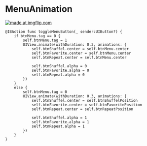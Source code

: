# MenuAnimation

<a href="https://imgflip.com/gif/1wuhqw"><img src="https://i.imgflip.com/1wuhqw.gif" title="made at imgflip.com"/></a>

    @IBAction func toggleMenuButton(_ sender:UIButton?) {
        if btnMenu.tag == 0 {
            self.btnMenu.tag = 1
            UIView.animate(withDuration: 0.3, animations: {
                self.btnShuffel.center = self.btnMenu.center
                self.btnFavorite.center = self.btnMenu.center
                self.btnRepeat.center = self.btnMenu.center
                
                self.btnShuffel.alpha = 0
                self.btnFavorite.alpha = 0
                self.btnRepeat.alpha = 0
            })
        }
        else {
            self.btnMenu.tag = 0
            UIView.animate(withDuration: 0.3, animations: {
                self.btnShuffel.center = self.btnShuffelPosition
                self.btnFavorite.center = self.btnFavoritePosition
                self.btnRepeat.center = self.btnRepeatPosition
                
                self.btnShuffel.alpha = 1
                self.btnFavorite.alpha = 1
                self.btnRepeat.alpha = 1
            })
        }
    }
